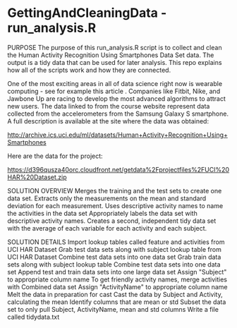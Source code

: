 GettingAndCleaningData - run_analysis.R 
======================

PURPOSE
The purpose of this run_analysis.R script is to collect and clean the Human Activity Recognition Using Smartphones Data Set data. The output is a tidy data that can be used for later analysis. This repo explains how all of the scripts work and how they are connected. 

One of the most exciting areas in all of data science right now is wearable computing - see for example this article . Companies like Fitbit, Nike, and Jawbone Up are racing to develop the most advanced algorithms to attract new users. The data linked to from the course website represent data collected from the accelerometers from the Samsung Galaxy S smartphone. A full description is available at the site where the data was obtained: 

http://archive.ics.uci.edu/ml/datasets/Human+Activity+Recognition+Using+Smartphones 

Here are the data for the project: 

https://d396qusza40orc.cloudfront.net/getdata%2Fprojectfiles%2FUCI%20HAR%20Dataset.zip 

SOLUTION OVERVIEW
Merges the training and the test sets to create one data set.
Extracts only the measurements on the mean and standard deviation for each measurement. 
Uses descriptive activity names to name the activities in the data set
Appropriately labels the data set with descriptive activity names. 
Creates a second, independent tidy data set with the average of each variable for each activity and each subject. 


SOLUTION DETAILS
Import lookup tables called feature and activities from UCI HAR Dataset
Grab test data sets along with subject lookup table from UCI HAR Dataset
Combine test data sets into one data set
Grab train data sets along with subject lookup table
Combine test data sets into one data set
Append test and train data sets into one large data set
Assign "Subject" to appropriate column name
To get friendly activity names, merge activities with Combined data set
Assign "ActivityName" to appropriate column name
Melt the data in preparation for cast
Cast the data by Subject and Activity, calculating the mean
Identify columns that are mean or std
Subset the data set to only pull Subject, ActivityName, mean and std columns
Write a file called tidydata.txt
